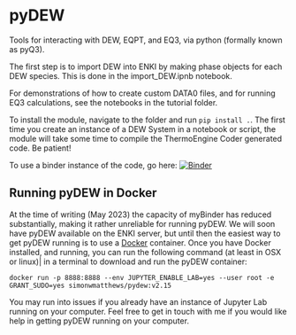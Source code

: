 # pyDEW
Tools for interacting with DEW, EQPT, and EQ3, via python (formally known as pyQ3).

The first step is to import DEW into ENKI by making phase objects for each DEW species. This is done in the import_DEW.ipnb notebook.

For demonstrations of how to create custom DATA0 files, and for running EQ3 calculations, see the notebooks in the tutorial folder.

To install the module, navigate to the folder and run `pip install .`. The first time you create an instance of a DEW System in a notebook or script, the module will take some time to compile the ThermoEngine Coder generated code. Be patient!

To use a binder instance of the code, go here:
[![Binder](https://mybinder.org/badge_logo.svg)](https://mybinder.org/v2/gh/simonwmatthews/myBinder_pydew/HEAD?labpath=tutorials%2Ftutorial1_DATA0.ipynb)

## Running pyDEW in Docker
At the time of writing (May 2023) the capacity of myBinder has reduced substantially, making it rather unreliable for running pyDEW. We will soon have pyDEW available on the ENKI server, but until then the easiest way to get pyDEW running is to use a [Docker](http://www.docker.com) container. Once you have Docker installed, and running, you can run the following command (at least in OSX or linux)| in a terminal to download and run the pyDEW container:

`docker run -p 8888:8888 --env JUPYTER_ENABLE_LAB=yes --user root -e GRANT_SUDO=yes simonwmatthews/pydew:v2.15`

You may run into issues if you already have an instance of Jupyter Lab running on your computer. Feel free to get in touch with me if you would like help in getting pyDEW running on your computer.
